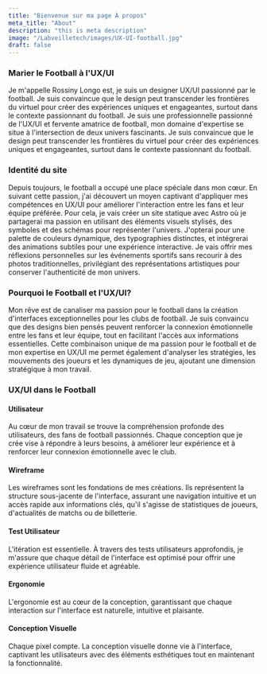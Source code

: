 ```yaml
---
title: "Bienvenue sur ma page À propos"
meta_title: "About"
description: "this is meta description"
image: "/Labveilletech/images/UX-UI-football.jpg"
draft: false
---
```


### Marier le Football à l'UX/UI

Je m'appelle Rossiny Longo est, je suis un designer UX/UI passionné par le football. Je suis convaincue que le design peut transcender les frontières du virtuel pour créer des expériences uniques et engageantes, surtout dans le contexte passionnant du football. Je suis une professionnelle passionné de l'UX/UI et fervente amatrice de football, mon domaine d'expertise se situe à l'intersection de deux univers fascinants. Je suis convaincue que le design peut transcender les frontières du virtuel pour créer des expériences uniques et engageantes, surtout dans le contexte passionnant du football.

### Identité du site

Depuis toujours, le football a occupé une place spéciale dans mon cœur. En suivant cette passion, j'ai découvert un moyen captivant d'appliquer mes compétences en UX/UI pour améliorer l'interaction entre les fans et leur équipe préférée. Pour cela, je vais créer un site statique avec Astro où je partagerai ma passion en utilisant des éléments visuels stylisés, des symboles et des schémas pour représenter l'univers. J'opterai pour une palette de couleurs dynamique, des typographies distinctes, et intégrerai des animations subtiles pour une expérience interactive. Je vais offrir mes réflexions personnelles sur les événements sportifs sans recourir à des photos traditionnelles, privilégiant des représentations artistiques pour conserver l'authenticité de mon univers.

### Pourquoi le Football et l'UX/UI?

Mon rêve est de canaliser ma passion pour le football dans la création d'interfaces exceptionnelles pour les clubs de football. Je suis convaincu que des designs bien pensés peuvent renforcer la connexion émotionnelle entre les fans et leur équipe, tout en facilitant l'accès aux informations essentielles. Cette combinaison unique de ma passion pour le football et de mon expertise en UX/UI me permet également d'analyser les stratégies, les mouvements des joueurs et les dynamiques de jeu, ajoutant une dimension stratégique à mon travail.

### UX/UI dans le Football

#### Utilisateur

Au cœur de mon travail se trouve la compréhension profonde des utilisateurs, des fans de football passionnés. Chaque conception que je crée vise à répondre à leurs besoins, à améliorer leur expérience et à renforcer leur connexion émotionnelle avec le club.

#### Wireframe

Les wireframes sont les fondations de mes créations. Ils représentent la structure sous-jacente de l'interface, assurant une navigation intuitive et un accès rapide aux informations clés, qu'il s'agisse de statistiques de joueurs, d'actualités de matchs ou de billetterie.

#### Test Utilisateur

L'itération est essentielle. À travers des tests utilisateurs approfondis, je m'assure que chaque détail de l'interface est optimisé pour offrir une expérience utilisateur fluide et agréable.

#### Ergonomie

L'ergonomie est au cœur de la conception, garantissant que chaque interaction sur l'interface est naturelle, intuitive et plaisante.

#### Conception Visuelle

Chaque pixel compte. La conception visuelle donne vie à l'interface, captivant les utilisateurs avec des éléments esthétiques tout en maintenant la fonctionnalité.










